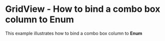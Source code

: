 # GridView - How to bind a combo box column to Enum

This example illustrates how to bind a combo box column to **Enum**
